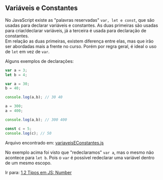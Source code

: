 ## Variáveis e Constantes
No JavaScript existe as "palavras reservadas" `var, let e const`, que são usadas para declarar variáveis e constantes. As duas primeiras são usadas para criar/declarar variáveis, já a terceira é usada para declaração de constantes.  
Em relação as duas primeiras, existem diferença entre elas, mas que irão ser abordadas mais a frente no curso. Porém por regra geral, é ideal o uso de `let` em vez de `var`.  

Alguns exemplos de declarações:
```js
var a = 3;
let b = 4;

var a = 30;
b = 40;

console.log(a,b); // 30 40

a = 300;
a = 400;

console.log(a,b); // 300 400

const c = 5;
console.log(c); // 50
```
Arquivo encontrado em: [variaveisEConstantes.js](Exemplos/variaveisEConstantes.js)  

No exemplo acima foi visto que "redeclaramos" `var a`, mas o mesmo não acontece para `let b`. Pois o `var` é possível redeclarar uma variável dentro de um mesmo escopo.  

Ir para: [1.2 Tipos em JS: Number](02-Number.md)
